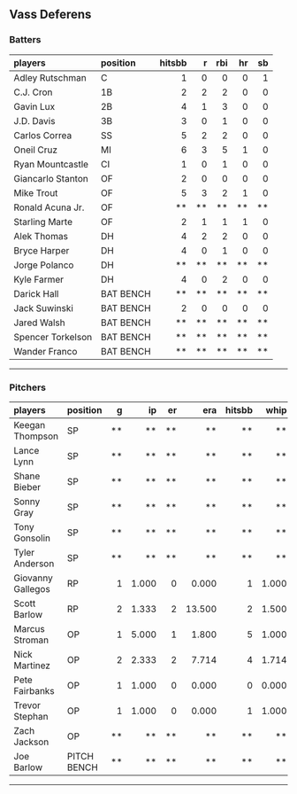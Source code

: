 ## Vass Deferens

### Batters

 
|players           |position  | hitsbb|  r| rbi| hr| sb| 
|:-----------------|:---------|------:|--:|---:|--:|--:| 
|Adley Rutschman   |C         |      1|  0|   0|  0|  1| 
|C.J. Cron         |1B        |      2|  2|   2|  0|  0| 
|Gavin Lux         |2B        |      4|  1|   3|  0|  0| 
|J.D. Davis        |3B        |      3|  0|   1|  0|  0| 
|Carlos Correa     |SS        |      5|  2|   2|  0|  0| 
|Oneil Cruz        |MI        |      6|  3|   5|  1|  0| 
|Ryan Mountcastle  |CI        |      1|  0|   1|  0|  0| 
|Giancarlo Stanton |OF        |      2|  0|   0|  0|  0| 
|Mike Trout        |OF        |      5|  3|   2|  1|  0| 
|Ronald Acuna Jr.  |OF        |     **| **|  **| **| **| 
|Starling Marte    |OF        |      2|  1|   1|  1|  0| 
|Alek Thomas       |DH        |      4|  2|   2|  0|  0| 
|Bryce Harper      |DH        |      4|  0|   1|  0|  0| 
|Jorge Polanco     |DH        |     **| **|  **| **| **| 
|Kyle Farmer       |DH        |      4|  0|   2|  0|  0| 
|Darick Hall       |BAT BENCH |     **| **|  **| **| **| 
|Jack Suwinski     |BAT BENCH |      2|  0|   0|  0|  0| 
|Jared Walsh       |BAT BENCH |     **| **|  **| **| **| 
|Spencer Torkelson |BAT BENCH |     **| **|  **| **| **| 
|Wander Franco     |BAT BENCH |     **| **|  **| **| **| 


* * *

### Pitchers

 
|players           |position    |  g|    ip| er|    era| hitsbb|  whip| so|  w| sv| 
|:-----------------|:-----------|--:|-----:|--:|------:|------:|-----:|--:|--:|--:| 
|Keegan Thompson   |SP          | **|    **| **|     **|     **|    **| **| **| **| 
|Lance Lynn        |SP          | **|    **| **|     **|     **|    **| **| **| **| 
|Shane Bieber      |SP          | **|    **| **|     **|     **|    **| **| **| **| 
|Sonny Gray        |SP          | **|    **| **|     **|     **|    **| **| **| **| 
|Tony Gonsolin     |SP          | **|    **| **|     **|     **|    **| **| **| **| 
|Tyler Anderson    |SP          | **|    **| **|     **|     **|    **| **| **| **| 
|Giovanny Gallegos |RP          |  1| 1.000|  0|  0.000|      1| 1.000|  0|  0|  1| 
|Scott Barlow      |RP          |  2| 1.333|  2| 13.500|      2| 1.500|  2|  0|  0| 
|Marcus Stroman    |OP          |  1| 5.000|  1|  1.800|      5| 1.000|  1|  0|  0| 
|Nick Martinez     |OP          |  2| 2.333|  2|  7.714|      4| 1.714|  2|  0|  2| 
|Pete Fairbanks    |OP          |  1| 1.000|  0|  0.000|      0| 0.000|  2|  0|  0| 
|Trevor Stephan    |OP          |  1| 1.000|  0|  0.000|      1| 1.000|  1|  0|  0| 
|Zach Jackson      |OP          | **|    **| **|     **|     **|    **| **| **| **| 
|Joe Barlow        |PITCH BENCH | **|    **| **|     **|     **|    **| **| **| **| 


* * *


